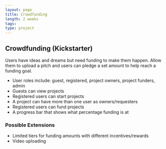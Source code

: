 ```yaml
---
layout: page
title: Crowdfunding
length: 2 weeks
tags:
type: project
---
```


## Crowdfunding (Kickstarter)

Users have ideas and dreams but need funding to make them happen. Allow them to upload a pitch and users can pledge a set amount to help reach a funding goal.

* User roles include: guest, registered, project owners, project funders, admin
* Guests can view projects
* Registered users can start projects
* A project can have more than one user as owners/requesters
* Registered users can fund projects
* A progress bar that shows what percentage funding is at

### Possible Extensions

* Limited tiers for funding amounts with different incentives/rewards
* Video uploading
